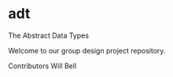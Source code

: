 # adt
The Abstract Data Types

Welcome to our group design project repository.

Contributors
Will Bell
